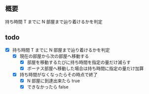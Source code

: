 ## 概要

持ち時間 T までに N 部屋まで辿り着けるかを判定

## todo

- [x] 持ち時間 T までに N 部屋まで辿り着けるかを判定
  - [x] 現在の部屋から次の部屋へ移動する
    - [x] 部屋を移動するたびに持ち時間を指定の量だけ減らす
    - [x] ボーナス部屋へ移動した場合は持ち時間に指定の量だけ加算
  - [x] 持ち時間がなくなったらその時点で終了
    - [x] N 部屋に到達出来たら true
    - [x] できなかったら false
